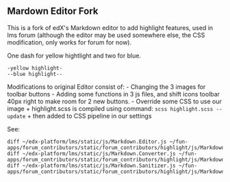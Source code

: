 Mardown Editor Fork
----

This is a fork of edX's Markdown editor to add highlight features, used in lms forum (although the editor may be used somewhere else, the CSS modification, only works for forum for now).

One dash for yellow hightlight and two for blue.

	-yellow highlight-
    --blue highlight--


Modifications to original Editor consist of: 
	- Changing the 3 images for toolbar buttons
	- Adding some functions in 3 js files, and shift icons toolbar 40px right to make room for 2 new buttons. 
    - Override some CSS to use our image
        + highlight.scss is compiled using command: `scss highlight.scss --update`
        + then added to CSS pipeline in our settings


See:

	diff ~/edx-platform/lms/static/js/Markdown.Editor.js ~/fun-apps/forum_contributors/static/forum_contributors/highlight/js/Markdown.Editor.js
    diff ~/edx-platform/lms/static/js/Markdown.Converter.js ~/fun-apps/forum_contributors/static/forum_contributors/highlight/js/Markdown.Converter.js
    diff ~/edx-platform/lms/static/js/Markdown.Sanitizer.js ~/fun-apps/forum_contributors/static/forum_contributors/highlight/js/Markdown.Sanitizer.js
    

